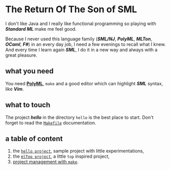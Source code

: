# The Return Of The Son of SML

I don't like Java and I really like functional programming so playing with ***Standard ML*** make me feel good.

Because I never used this language family (***SML/NJ***, ***PolyML***, ***MLTon***, ***OCaml***, ***F#***) in an every day job, I need a few evenings to recall what I knew. And every time I learn again ***SML***, I do it in a new way and always with a great pleasure.

## what you need

You need [**PolyML**](http://www.polyml.org), `make` and a good editor which can highlight ***SML*** syntax, like ***Vim***.

## what to touch

The project ***hello*** in the directory `hello` is the best place to start. Don't forget to read the [`Makefile`](mk/README.md) documentation.

## a table of content

1.  the [`hello project`](hello/README.md), sample project with little experimentations,
2.  the [`mlTop project`](mlTop/README.md), a little `top` inspired project,
3.  [project management with `make`](mk/README.md).
